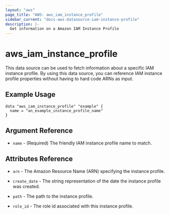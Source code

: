 ```yaml
---
layout: "aws"
page_title: "AWS: aws_iam_instance_profile"
sidebar_current: "docs-aws-datasource-iam-instance-profile"
description: |-
  Get information on a Amazon IAM Instance Profile
---
```


# aws_iam_instance_profile

This data source can be used to fetch information about a specific
IAM instance profile. By using this data source, you can reference IAM 
instance profile properties without having to hard code ARNs as input.

## Example Usage

```hcl
data "aws_iam_instance_profile" "example" {
  name = "an_example_instance_profile_name"
}
```

## Argument Reference

* `name` - (Required) The friendly IAM instance profile name to match.

## Attributes Reference

* `arn` - The Amazon Resource Name (ARN) specifying the instance profile.

* `create_date` - The string representation of the date the instance profile
   was created.

* `path` - The path to the instance profile.

* `role_id` - The role id associated with this instance profile.
